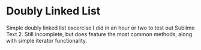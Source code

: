 Doubly Linked List
==================

Simple doubly linked list excercise I did in an hour or two to test out Sublime Text 2. Still incomplete, but does feature the most common methods, along with simple iterator functionality.
